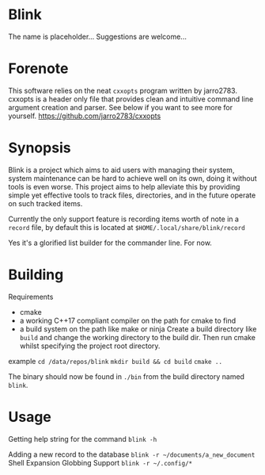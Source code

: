 # Blink
The name is placeholder...
Suggestions are welcome...
# Forenote
This software relies on the neat `cxxopts` program written by jarro2783.
cxxopts is a header only file that provides clean and intuitive command 
line argument creation and parser.
See below if you want to see more for yourself.
https://github.com/jarro2783/cxxopts

# Synopsis
Blink is a project which aims to aid users with managing their system, system maintenance 
can be hard to achieve well on its own, doing it without tools is even worse.
This project aims to help alleviate this by providing simple yet effective tools to track 
files, directories, and in the future operate on such tracked items.

Currently the only support feature is recording items worth of note in a `record` file, 
by default this is located at `$HOME/.local/share/blink/record`

Yes it's a glorified list builder for the commander line. 
For now.

# Building
Requirements
- cmake
- a working C++17 compliant compiler on the path for cmake to find
- a build system on the path like make or ninja
Create a build directory like `build` and change the working directory to the build dir.
Then run cmake whilst specifying the project root directory.

example
`cd /data/repos/blink`
`mkdir build && cd build`
`cmake ..`

The binary should now be found in `./bin` from the build directory named `blink`.

# Usage
Getting help string for the command
`blink -h`

Adding a new record to the database 
`blink -r ~/documents/a_new_document`
Shell Expansion Globbing Support
`blink -r ~/.config/*`
